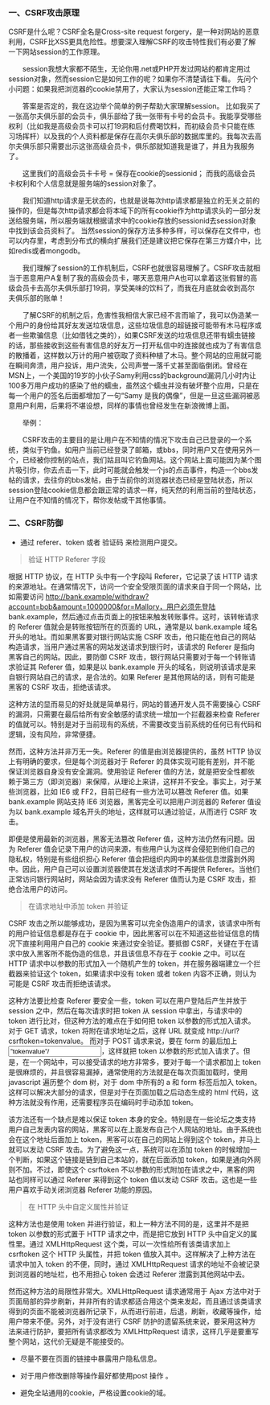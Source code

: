### 一、CSRF攻击原理

CSRF是什么呢？CSRF全名是Cross-site request forgery，是一种对网站的恶意利用，CSRF比XSS更具危险性。想要深入理解CSRF的攻击特性我们有必要了解一下网站session的工作原理。 

　　session我想大家都不陌生，无论你用.net或PHP开发过网站的都肯定用过session对象，然而session它是如何工作的呢？如果你不清楚请往下看。 
先问个小问题：如果我把浏览器的cookie禁用了，大家认为session还能正常工作吗？ 

　　答案是否定的，我在这边举个简单的例子帮助大家理解session。 
比如我买了一张高尔夫俱乐部的会员卡，俱乐部给了我一张带有卡号的会员卡。我能享受哪些权利（比如我是高级会员卡可以打19洞和后付费喝饮料，而初级会员卡只能在练习场挥杆）以及我的个人资料都是保存在高尔夫俱乐部的数据库里的。我每次去高尔夫俱乐部只需要出示这张高级会员卡，俱乐部就知道我是谁了，并且为我服务了。

　　这里我们的高级会员卡卡号 = 保存在cookie的sessionid； 
而我的高级会员卡权利和个人信息就是服务端的session对象了。 

　　我们知道http请求是无状态的，也就是说每次http请求都是独立的无关之前的操作的，但是每次http请求都会将本域下的所有cookie作为http请求头的一部分发送给服务端，所以服务端就根据请求中的cookie存放的sessionid去session对象中找到该会员资料了。 
当然session的保存方法多种多样，可以保存在文件中，也可以内存里，考虑到分布式的横向扩展我们还是建议把它保存在第三方媒介中，比如redis或者mongodb。 

　　我们理解了session的工作机制后，CSRF也就很容易理解了。CSRF攻击就相当于恶意用户A复制了我的高级会员卡，哪天恶意用户A也可以拿着这张假冒的高级会员卡去高尔夫俱乐部打19洞，享受美味的饮料了，而我在月底就会收到高尔夫俱乐部的账单！ 

　　了解CSRF的机制之后，危害性我相信大家已经不言而喻了，我可以伪造某一个用户的身份给其好友发送垃圾信息，这些垃圾信息的超链接可能带有木马程序或者一些欺骗信息（比如借钱之类的），如果CSRF发送的垃圾信息还带有蠕虫链接的话，那些接收到这些有害信息的好友万一打开私信中的连接就也成为了有害信息的散播着，这样数以万计的用户被窃取了资料种植了木马。整个网站的应用就可能在瞬间奔溃，用户投诉，用户流失，公司声誉一落千丈甚至面临倒闭。曾经在MSN上，一个美国的19岁的小伙子Samy利用css的background漏洞几小时内让100多万用户成功的感染了他的蠕虫，虽然这个蠕虫并没有破坏整个应用，只是在每一个用户的签名后面都增加了一句“Samy 是我的偶像”，但是一旦这些漏洞被恶意用户利用，后果将不堪设想，同样的事情也曾经发生在新浪微博上面。 

　　举例： 

　　CSRF攻击的主要目的是让用户在不知情的情况下攻击自己已登录的一个系统，类似于钓鱼。如用户当前已经登录了邮箱，或bbs，同时用户又在使用另外一个，已经被你控制的站点，我们姑且叫它钓鱼网站。这个网站上面可能因为某个图片吸引你，你去点击一下，此时可能就会触发一个js的点击事件，构造一个bbs发帖的请求，去往你的bbs发帖，由于当前你的浏览器状态已经是登陆状态，所以session登陆cookie信息都会跟正常的请求一样，纯天然的利用当前的登陆状态，让用户在不知情的情况下，帮你发帖或干其他事情。

### 二、CSRF防御

- 通过 referer、token 或者 验证码 来检测用户提交。

> 验证 HTTP Referer 字段

根据 HTTP 协议，在 HTTP 头中有一个字段叫 Referer，它记录了该 HTTP 请求的来源地址。在通常情况下，访问一个安全受限页面的请求来自于同一个网站，比如需要访问 http://bank.example/withdraw?account=bob&amount=1000000&for=Mallory，用户必须先登陆 bank.example，然后通过点击页面上的按钮来触发转账事件。这时，该转帐请求的 Referer 值就会是转账按钮所在的页面的 URL，通常是以 bank.example 域名开头的地址。而如果黑客要对银行网站实施 CSRF 攻击，他只能在他自己的网站构造请求，当用户通过黑客的网站发送请求到银行时，该请求的 Referer 是指向黑客自己的网站。因此，要防御 CSRF 攻击，银行网站只需要对于每一个转账请求验证其 Referer 值，如果是以 bank.example 开头的域名，则说明该请求是来自银行网站自己的请求，是合法的。如果 Referer 是其他网站的话，则有可能是黑客的 CSRF 攻击，拒绝该请求。

这种方法的显而易见的好处就是简单易行，网站的普通开发人员不需要操心 CSRF 的漏洞，只需要在最后给所有安全敏感的请求统一增加一个拦截器来检查 Referer 的值就可以。特别是对于当前现有的系统，不需要改变当前系统的任何已有代码和逻辑，没有风险，非常便捷。

然而，这种方法并非万无一失。Referer 的值是由浏览器提供的，虽然 HTTP 协议上有明确的要求，但是每个浏览器对于 Referer 的具体实现可能有差别，并不能保证浏览器自身没有安全漏洞。使用验证 Referer 值的方法，就是把安全性都依赖于第三方（即浏览器）来保障，从理论上来讲，这样并不安全。事实上，对于某些浏览器，比如 IE6 或 FF2，目前已经有一些方法可以篡改 Referer 值。如果 bank.example 网站支持 IE6 浏览器，黑客完全可以把用户浏览器的 Referer 值设为以 bank.example 域名开头的地址，这样就可以通过验证，从而进行 CSRF 攻击。

即便是使用最新的浏览器，黑客无法篡改 Referer 值，这种方法仍然有问题。因为 Referer 值会记录下用户的访问来源，有些用户认为这样会侵犯到他们自己的隐私权，特别是有些组织担心 Referer 值会把组织内网中的某些信息泄露到外网中。因此，用户自己可以设置浏览器使其在发送请求时不再提供 Referer。当他们正常访问银行网站时，网站会因为请求没有 Referer 值而认为是 CSRF 攻击，拒绝合法用户的访问。

> 在请求地址中添加 token 并验证

CSRF 攻击之所以能够成功，是因为黑客可以完全伪造用户的请求，该请求中所有的用户验证信息都是存在于 cookie 中，因此黑客可以在不知道这些验证信息的情况下直接利用用户自己的 cookie 来通过安全验证。要抵御 CSRF，关键在于在请求中放入黑客所不能伪造的信息，并且该信息不存在于 cookie 之中。可以在 HTTP 请求中以参数的形式加入一个随机产生的 token，并在服务器端建立一个拦截器来验证这个 token，如果请求中没有 token 或者 token 内容不正确，则认为可能是 CSRF 攻击而拒绝该请求。

这种方法要比检查 Referer 要安全一些，token 可以在用户登陆后产生并放于 session 之中，然后在每次请求时把 token 从 session 中拿出，与请求中的 token 进行比对，但这种方法的难点在于如何把 token 以参数的形式加入请求。对于 GET 请求，token 将附在请求地址之后，这样 URL 就变成 http://url?csrftoken=tokenvalue。 而对于 POST 请求来说，要在 form 的最后加上 <input type=”hidden” name=”csrftoken” value=”tokenvalue”/>，这样就把 token 以参数的形式加入请求了。但是，在一个网站中，可以接受请求的地方非常多，要对于每一个请求都加上 token 是很麻烦的，并且很容易漏掉，通常使用的方法就是在每次页面加载时，使用 javascript 遍历整个 dom 树，对于 dom 中所有的 a 和 form 标签后加入 token。这样可以解决大部分的请求，但是对于在页面加载之后动态生成的 html 代码，这种方法就没有作用，还需要程序员在编码时手动添加 token。

该方法还有一个缺点是难以保证 token 本身的安全。特别是在一些论坛之类支持用户自己发表内容的网站，黑客可以在上面发布自己个人网站的地址。由于系统也会在这个地址后面加上 token，黑客可以在自己的网站上得到这个 token，并马上就可以发动 CSRF 攻击。为了避免这一点，系统可以在添加 token 的时候增加一个判断，如果这个链接是链到自己本站的，就在后面添加 token，如果是通向外网则不加。不过，即使这个 csrftoken 不以参数的形式附加在请求之中，黑客的网站也同样可以通过 Referer 来得到这个 token 值以发动 CSRF 攻击。这也是一些用户喜欢手动关闭浏览器 Referer 功能的原因。

> 在 HTTP 头中自定义属性并验证

这种方法也是使用 token 并进行验证，和上一种方法不同的是，这里并不是把 token 以参数的形式置于 HTTP 请求之中，而是把它放到 HTTP 头中自定义的属性里。通过 XMLHttpRequest 这个类，可以一次性给所有该类请求加上 csrftoken 这个 HTTP 头属性，并把 token 值放入其中。这样解决了上种方法在请求中加入 token 的不便，同时，通过 XMLHttpRequest 请求的地址不会被记录到浏览器的地址栏，也不用担心 token 会透过 Referer 泄露到其他网站中去。

然而这种方法的局限性非常大。XMLHttpRequest 请求通常用于 Ajax 方法中对于页面局部的异步刷新，并非所有的请求都适合用这个类来发起，而且通过该类请求得到的页面不能被浏览器所记录下，从而进行前进，后退，刷新，收藏等操作，给用户带来不便。另外，对于没有进行 CSRF 防护的遗留系统来说，要采用这种方法来进行防护，要把所有请求都改为 XMLHttpRequest 请求，这样几乎是要重写整个网站，这代价无疑是不能接受的。

- 尽量不要在页面的链接中暴露用户隐私信息。

- 对于用户修改删除等操作最好都使用post 操作 。

- 避免全站通用的cookie，严格设置cookie的域。